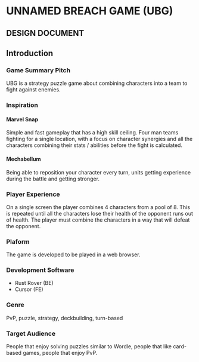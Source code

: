 # UNNAMED BREACH GAME (UBG)

## DESIGN DOCUMENT

## Introduction

### Game Summary Pitch

UBG is a strategy puzzle game about combining characters into a team to fight against enemies.

### Inspiration

#### Marvel Snap

Simple and fast gameplay that has a high skill ceiling. Four man teams fighting for a single location, with a focus on character synergies and all the characters combining their stats / abilities before the fight is calculated.

#### Mechabellum

Being able to reposition your character every turn, units getting experience during the battle and getting stronger.

### Player Experience

On a single screen the player combines 4 characters from a pool of 8. This is repeated until all the characters lose their health of the opponent runs out of health. The player must combine the characters in a way that will defeat the opponent.

### Plaform

The game is developed to be played in a web browser.

### Development Software

- Rust Rover (BE)
- Cursor (FE)

### Genre

PvP, puzzle, strategy, deckbuilding, turn-based

### Target Audience

People that enjoy solving puzzles similar to Wordle, people that like card-based games, people that enjoy PvP.
